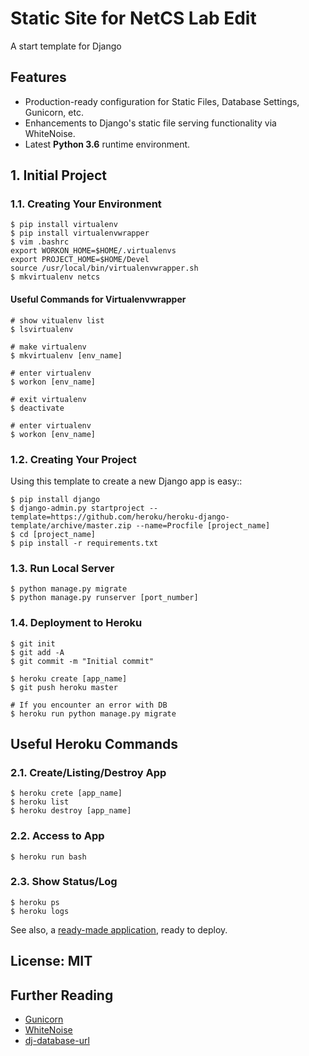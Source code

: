 # Static Site for NetCS Lab Edit

A start template for Django

## Features

- Production-ready configuration for Static Files, Database Settings, Gunicorn, etc.
- Enhancements to Django's static file serving functionality via WhiteNoise.
- Latest **Python 3.6** runtime environment. 

## 1. Initial Project

### 1.1. Creating Your Environment

    $ pip install virtualenv
    $ pip install virtualenvwrapper
    $ vim .bashrc
    export WORKON_HOME=$HOME/.virtualenvs
    export PROJECT_HOME=$HOME/Devel
    source /usr/local/bin/virtualenvwrapper.sh
    $ mkvirtualenv netcs

#### Useful Commands for Virtualenvwrapper

    # show vitualenv list
    $ lsvirtualenv
    
    # make virtualenv
    $ mkvirtualenv [env_name]
    
    # enter virtualenv
    $ workon [env_name]
    
    # exit virtualenv
    $ deactivate
    
    # enter virtualenv
    $ workon [env_name]

### 1.2. Creating Your Project

Using this template to create a new Django app is easy::

    $ pip install django
    $ django-admin.py startproject --template=https://github.com/heroku/heroku-django-template/archive/master.zip --name=Procfile [project_name]
    $ cd [project_name]
    $ pip install -r requirements.txt

### 1.3. Run Local Server

    $ python manage.py migrate
    $ python manage.py runserver [port_number]

### 1.4. Deployment to Heroku

    $ git init
    $ git add -A
    $ git commit -m "Initial commit"

    $ heroku create [app_name]
    $ git push heroku master
    
    # If you encounter an error with DB
    $ heroku run python manage.py migrate

## Useful Heroku Commands

### 2.1. Create/Listing/Destroy App

    $ heroku crete [app_name]
    $ heroku list
    $ heroku destroy [app_name]

### 2.2. Access to App

    $ heroku run bash
    
### 2.3. Show Status/Log

    $ heroku ps
    $ heroku logs

See also, a [ready-made application](https://github.com/heroku/python-getting-started), ready to deploy.

## License: MIT

## Further Reading

- [Gunicorn](https://warehouse.python.org/project/gunicorn/)
- [WhiteNoise](https://warehouse.python.org/project/whitenoise/)
- [dj-database-url](https://warehouse.python.org/project/dj-database-url/)
